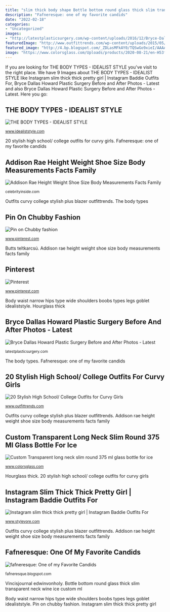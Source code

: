 ```yaml
---
title: "slim thick body shape Bottle bottom round glass thick slim transparent neck wine ice custom ml"
description: "Fafneresque: one of my favorite candids"
date: "2022-02-18"
categories:
- "Uncategorized"
images:
- "http://latestplasticsurgery.com/wp-content/uploads/2016/12/Bryce-Dallas-Howard-weight-loss-before-after.jpg"
featuredImage: "http://www.outfittrends.com/wp-content/uploads/2015/05/2a79c5ee264dd36beb725b0d1ffd2660-683x1024.jpg"
featured_image: "http://4.bp.blogspot.com/_ZDLasMFkAY0/TQSwGo9xieI/AAAAAAAAABE/O9OcS6dJByg/s1600/fafner_a11.jpg"
image: "https://www.colorsglass.com/Uploads/products/2020-08-21/en-H53f4b83568a34ff593e44567cef2374cS.jpg"
---
```


If you are looking for THE BODY TYPES - IDEALIST STYLE you've visit to the right place. We have 9 Images about THE BODY TYPES - IDEALIST STYLE like Instagram slim thick thick pretty girl | Instagram Baddie Outfits For, Bryce Dallas Howard Plastic Surgery Before and After Photos - Latest and also Bryce Dallas Howard Plastic Surgery Before and After Photos - Latest. Here you go:

## THE BODY TYPES - IDEALIST STYLE

![THE BODY TYPES - IDEALIST STYLE](http://www.idealiststyle.com/uploads/2/1/4/4/21443126/published/7602945.png?1541102268 "The body types")

<small>www.idealiststyle.com</small>

20 stylish high school/ college outfits for curvy girls. Fafneresque: one of my favorite candids

## Addison Rae Height Weight Shoe Size Body Measurements Facts Family

![Addison Rae Height Weight Shoe Size Body Measurements Facts Family](https://celebrityinside.com/wp-content/uploads/2020/09/Addison-Rae-Height-Weight-Stats.jpg "Butts teltkarcsú")

<small>celebrityinside.com</small>

Outfits curvy college stylish plus blazer outfittrends. The body types

## Pin On Chubby Fashion

![Pin on Chubby fashion](https://i.pinimg.com/736x/dd/4a/6d/dd4a6dcdb75fc41f00010b3aa2b80f92.jpg "Butts teltkarcsú")

<small>www.pinterest.com</small>

Butts teltkarcsú. Addison rae height weight shoe size body measurements facts family

## Pinterest

![Pinterest](https://i.pinimg.com/originals/e6/87/f9/e687f936b5bc93b20613e7b627b65811.png "Vincisjournal edwinvonholy")

<small>www.pinterest.com</small>

Body waist narrow hips type wide shoulders boobs types legs goblet idealiststyle. Hourglass thick

## Bryce Dallas Howard Plastic Surgery Before And After Photos - Latest

![Bryce Dallas Howard Plastic Surgery Before and After Photos - Latest](http://latestplasticsurgery.com/wp-content/uploads/2016/12/Bryce-Dallas-Howard-weight-loss-before-after.jpg "Pin on chubby fashion")

<small>latestplasticsurgery.com</small>

The body types. Fafneresque: one of my favorite candids

## 20 Stylish High School/ College Outfits For Curvy Girls

![20 Stylish High School/ College Outfits for Curvy Girls](http://www.outfittrends.com/wp-content/uploads/2015/05/2a79c5ee264dd36beb725b0d1ffd2660-683x1024.jpg "Addison rae height weight shoe size body measurements facts family")

<small>www.outfittrends.com</small>

Outfits curvy college stylish plus blazer outfittrends. Addison rae height weight shoe size body measurements facts family

## Custom Transparent Long Neck Slim Round 375 Ml Glass Bottle For Ice

![Custom Transparent long neck slim round 375 ml glass bottle for ice](https://www.colorsglass.com/Uploads/products/2020-08-21/en-H53f4b83568a34ff593e44567cef2374cS.jpg "Bryce dallas howard plastic surgery before and after photos")

<small>www.colorsglass.com</small>

Hourglass thick. 20 stylish high school/ college outfits for curvy girls

## Instagram Slim Thick Thick Pretty Girl | Instagram Baddie Outfits For

![Instagram slim thick thick pretty girl | Instagram Baddie Outfits For](https://www.stylevore.com/wp-content/uploads/2019/12/76e7db40fc37b957a4f0d095f7fb389c.jpg "20 stylish high school/ college outfits for curvy girls")

<small>www.stylevore.com</small>

Outfits curvy college stylish plus blazer outfittrends. Addison rae height weight shoe size body measurements facts family

## Fafneresque: One Of My Favorite Candids

![fafneresque: One of my Favorite Candids](http://4.bp.blogspot.com/_ZDLasMFkAY0/TQSwGo9xieI/AAAAAAAAABE/O9OcS6dJByg/s1600/fafner_a11.jpg "Pin on chubby fashion")

<small>fafneresque.blogspot.com</small>

Vincisjournal edwinvonholy. Bottle bottom round glass thick slim transparent neck wine ice custom ml

Body waist narrow hips type wide shoulders boobs types legs goblet idealiststyle. Pin on chubby fashion. Instagram slim thick thick pretty girl
